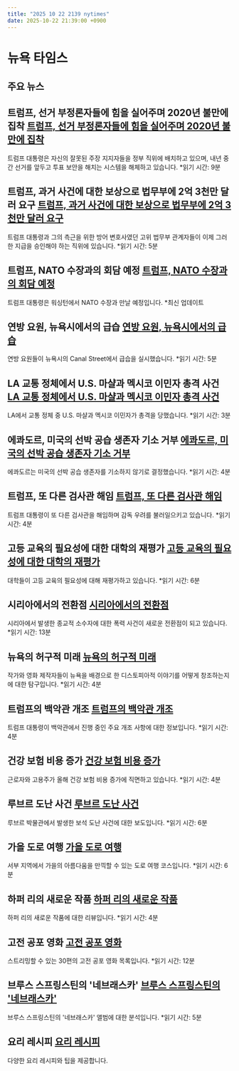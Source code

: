 ```yaml
---
title: "2025 10 22 2139 nytimes"
date: 2025-10-22 21:39:00 +0900
---
```


# 뉴욕 타임스
## 주요 뉴스

## 트럼프, 선거 부정론자들에 힘을 실어주며 2020년 불만에 집착 [트럼프, 선거 부정론자들에 힘을 실어주며 2020년 불만에 집착](https://www.nytimes.com/2025/10/22/us/politics/trump-election-deniers-voting-security.html)
트럼프 대통령은 자신의 잘못된 주장 지지자들을 정부 직위에 배치하고 있으며, 내년 중간 선거를 앞두고 투표 보안을 해치는 시스템을 해체하고 있습니다. *읽기 시간: 9분

## 트럼프, 과거 사건에 대한 보상으로 법무부에 2억 3천만 달러 요구 [트럼프, 과거 사건에 대한 보상으로 법무부에 2억 3천만 달러 요구](https://www.nytimes.com/2025/10/21/us/politics/trump-justice-department-compensation.html)
트럼프 대통령과 그의 측근을 위한 방어 변호사였던 고위 법무부 관계자들이 이제 그러한 지급을 승인해야 하는 직위에 있습니다. *읽기 시간: 5분

## 트럼프, NATO 수장과의 회담 예정 [트럼프, NATO 수장과의 회담 예정](https://www.nytimes.com/live/2025/10/22/us/trump-news)
트럼프 대통령은 워싱턴에서 NATO 수장과 만날 예정입니다. *최신 업데이트

## 연방 요원, 뉴욕시에서의 급습 [연방 요원, 뉴욕시에서의 급습](https://www.nytimes.com/2025/10/21/nyregion/nyc-raid-canal-st-agents-ice.html)
연방 요원들이 뉴욕시의 Canal Street에서 급습을 실시했습니다. *읽기 시간: 5분

## LA 교통 정체에서 U.S. 마샬과 멕시코 이민자 총격 사건 [LA 교통 정체에서 U.S. 마샬과 멕시코 이민자 총격 사건](https://www.nytimes.com/2025/10/21/us/us-marshal-immigrant-shot-la-traffic-stop.html)
LA에서 교통 정체 중 U.S. 마샬과 멕시코 이민자가 총격을 당했습니다. *읽기 시간: 3분

## 에콰도르, 미국의 선박 공습 생존자 기소 거부 [에콰도르, 미국의 선박 공습 생존자 기소 거부](https://www.nytimes.com/2025/10/21/us/politics/ecuador-us-strike-survivor.html)
에콰도르는 미국의 선박 공습 생존자를 기소하지 않기로 결정했습니다. *읽기 시간: 4분

## 트럼프, 또 다른 검사관 해임 [트럼프, 또 다른 검사관 해임](https://www.nytimes.com/2025/10/21/us/politics/trump-inspectors-general.html)
트럼프 대통령이 또 다른 검사관을 해임하며 감독 우려를 불러일으키고 있습니다. *읽기 시간: 4분

## 고등 교육의 필요성에 대한 대학의 재평가 [고등 교육의 필요성에 대한 대학의 재평가](https://www.nytimes.com/2025/10/22/us/value-of-higher-education-attainment-rates-graduation.html)
대학들이 고등 교육의 필요성에 대해 재평가하고 있습니다. *읽기 시간: 6분

## 시리아에서의 전환점 [시리아에서의 전환점](https://www.nytimes.com/2025/10/22/world/middleeast/syria-massacre-druse.html)
시리아에서 발생한 종교적 소수자에 대한 폭력 사건이 새로운 전환점이 되고 있습니다. *읽기 시간: 13분

## 뉴욕의 허구적 미래 [뉴욕의 허구적 미래](https://www.nytimes.com/2025/10/20/arts/new-york-movies-books-future-dystopia.html)
작가와 영화 제작자들이 뉴욕을 배경으로 한 디스토피아적 이야기를 어떻게 창조하는지에 대한 탐구입니다. *읽기 시간: 4분

## 트럼프의 백악관 개조 [트럼프의 백악관 개조](https://www.nytimes.com/2025/10/22/us/politics/trump-white-house-renovations.html)
트럼프 대통령이 백악관에서 진행 중인 주요 개조 사항에 대한 정보입니다. *읽기 시간: 4분

## 건강 보험 비용 증가 [건강 보험 비용 증가](https://www.nytimes.com/2025/10/22/health/workers-and-employers-face-higher-health-insurance-costs.html)
근로자와 고용주가 올해 건강 보험 비용 증가에 직면하고 있습니다. *읽기 시간: 4분

## 루브르 도난 사건 [루브르 도난 사건](https://www.nytimes.com/2025/10/19/world/europe/louvre-paris-robbery.html)
루브르 박물관에서 발생한 보석 도난 사건에 대한 보도입니다. *읽기 시간: 6분

## 가을 도로 여행 [가을 도로 여행](https://www.nytimes.com/2025/10/21/travel/fall-road-trips-foliage-western-us.html)
서부 지역에서 가을의 아름다움을 만끽할 수 있는 도로 여행 코스입니다. *읽기 시간: 6분

## 하퍼 리의 새로운 작품 [하퍼 리의 새로운 작품](https://www.nytimes.com/2025/10/21/books/review/harper-lee-land-of-sweet-forever.html)
하퍼 리의 새로운 작품에 대한 리뷰입니다. *읽기 시간: 4분

## 고전 공포 영화 [고전 공포 영화](https://www.nytimes.com/article/classic-horror-movies.html)
스트리밍할 수 있는 30편의 고전 공포 영화 목록입니다. *읽기 시간: 12분

## 브루스 스프링스틴의 '네브래스카' [브루스 스프링스틴의 '네브래스카'](https://www.nytimes.com/2025/10/21/arts/music/bruce-springsteen-nebraska.html)
브루스 스프링스틴의 '네브래스카' 앨범에 대한 분석입니다. *읽기 시간: 5분

## 요리 레시피 [요리 레시피](https://cooking.nytimes.com/)
다양한 요리 레시피와 팁을 제공합니다.